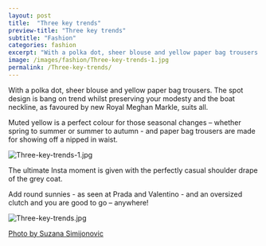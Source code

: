 ```yaml
---
layout: post
title:  "Three key trends"
preview-title: "Three key trends"
subtitle: "Fashion"
categories: fashion
excerpt: "With a polka dot, sheer blouse and yellow paper bag trousers. The spot design is bang on trend whilst preserving your modesty and the boat neckline, as favoured by new Royal Meghan Markle" 
image: /images/fashion/Three-key-trends-1.jpg
permalink: /Three-key-trends/
---
```

<p>With a polka dot, sheer blouse and yellow paper bag trousers. The spot design is bang on trend whilst preserving your modesty and the boat neckline, as favoured by new Royal Meghan Markle, suits all.</p>
<p>Muted yellow is a perfect colour for those seasonal changes – whether spring to summer or summer to autumn - and paper bag trousers are made for showing off a nipped in waist.</p>
<p><img src="{{ '/images/fashion/Three-key-trends-1.jpg' | prepend: SourceUrl }}" alt="Three-key-trends-1.jpg"></p>
<p>The ultimate Insta moment is given with the perfectly casual shoulder drape of the grey coat.</p>
<p>Add round sunnies - as seen at Prada and Valentino -  and an oversized clutch and you are good to go – anywhere!</p>
<div class="row justify-content-center">
<div class="col">
    <img src="{{ '/images/fashion/Three-key-trends.jpg' | prepend: SourceUrl }}" alt="Three-key-trends.jpg">
    <p class="font-sm image-credit-dark"><a href="https://www.instagram.com/suzypap_/" target="_blank">Photo by Suzana Simijonovic</a></p>
</div>
</div>
<div class="divider-sm"></div>